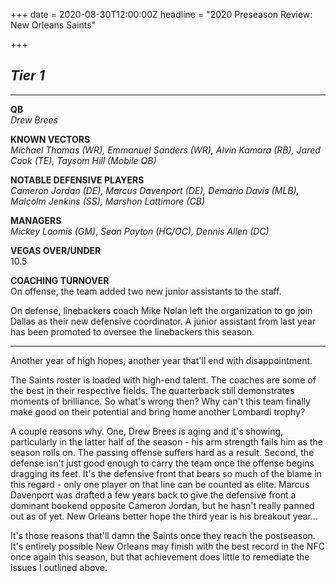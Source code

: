 +++
date = 2020-08-30T12:00:00Z
headline = "2020 Preseason Review: New Orleans Saints"

+++
## _Tier 1_

***

**QB**  
_Drew Brees_

**KNOWN VECTORS**  
_Michael Thomas (WR), Emmanuel Sanders (WR), Alvin Kamara (RB), Jared Cook (TE), Taysom Hill (Mobile QB)_

**NOTABLE DEFENSIVE PLAYERS**  
_Cameron Jordan (DE), Marcus Davenport (DE), Demario Davis (MLB), Malcolm Jenkins (SS), Marshon Lattimore (CB)_

**MANAGERS**  
_Mickey Loomis (GM)_, _Sean Payton (HC/OC), Dennis Allen (DC)_

**VEGAS OVER/UNDER**  
10\.5

**COACHING TURNOVER**  
On offense, the team added two new junior assistants to the staff.

On defense, linebackers coach Mike Nolan left the organization to go join Dallas as their new defensive coordinator. A junior assistant from last year has been promoted to oversee the linebackers this season.

***

Another year of high hopes, another year that'll end with disappointment.

The Saints roster is loaded with high-end talent. The coaches are some of the best in their respective fields. The quarterback still demonstrates moments of brilliance. So what's wrong then? Why can't this team finally make good on their potential and bring home another Lombardi trophy?

A couple reasons why. One, Drew Brees is aging and it's showing, particularly in the latter half of the season - his arm strength fails him as the season rolls on. The passing offense suffers hard as a result. Second, the defense isn't just good enough to carry the team once the offense begins dragging its feet. It's the defensive front that bears so much of the blame in this regard - only one player on that line can be counted as elite. Marcus Davenport was drafted a few years back to give the defensive front a dominant bookend opposite Cameron Jordan, but he hasn't really panned out as of yet. New Orleans better hope the third year is his breakout year...

It's those reasons that'll damn the Saints once they reach the postseason. It's entirely possible New Orleans may finish with the best record in the NFC once again this season, but that achievement does little to remediate the issues I outlined above.